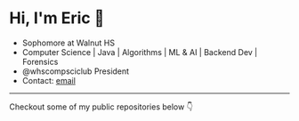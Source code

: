 # Hi, I'm Eric :wave:
- Sophomore at Walnut HS
- Computer Science | Java | Algorithms | ML & AI | Backend Dev | Forensics
- @whscompsciclub President
- Contact: [email](mailto:ericspk33@gmail.com)

--- 

Checkout some of my public repositories below :point_down: